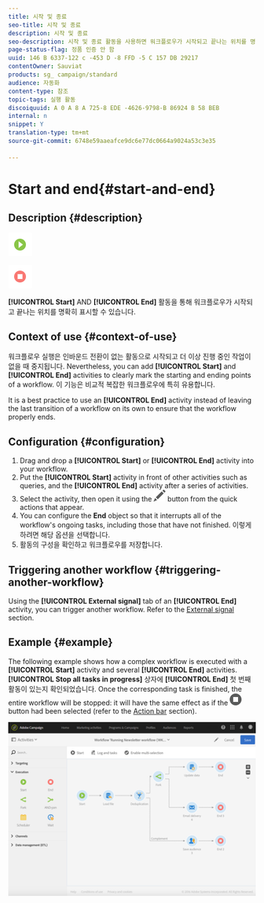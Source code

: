 ```yaml
---
title: 시작 및 종료
seo-title: 시작 및 종료
description: 시작 및 종료
seo-description: 시작 및 종료 활동을 사용하면 워크플로우가 시작되고 끝나는 위치를 명확하게 표시할 수 있습니다.
page-status-flag: 정품 인증 안 함
uuid: 146 B 6337-122 c -453 D -8 FFD -5 C 157 DB 29217
contentOwner: Sauviat
products: sg_ campaign/standard
audience: 자동화
content-type: 참조
topic-tags: 실행 활동
discoiquuid: A 0 A 8 A 725-8 EDE -4626-9798-B 86924 B 58 BEB
internal: n
snippet: Y
translation-type: tm+mt
source-git-commit: 6748e59aaeafce9dc6e77dc0664a9024a53c3e35

---
```



# Start and end{#start-and-end}

## Description {#description}

![](assets/start.png)

![](assets/end.png)

**[!UICONTROL Start]** AND **[!UICONTROL End]** 활동을 통해 워크플로우가 시작되고 끝나는 위치를 명확히 표시할 수 있습니다.

## Context of use {#context-of-use}

워크플로우 실행은 인바운드 전환이 없는 활동으로 시작되고 더 이상 진행 중인 작업이 없을 때 중지됩니다. Nevertheless, you can add **[!UICONTROL Start]** and **[!UICONTROL End]** activities to clearly mark the starting and ending points of a workflow. 이 기능은 비교적 복잡한 워크플로우에 특히 유용합니다.

It is a best practice to use an **[!UICONTROL End]** activity instead of leaving the last transition of a workflow on its own to ensure that the workflow properly ends.

## Configuration {#configuration}

1. Drag and drop a **[!UICONTROL Start]** or **[!UICONTROL End]** activity into your workflow.
1. Put the **[!UICONTROL Start]** activity in front of other activities such as queries, and the **[!UICONTROL End]** activity after a series of activities.
1. Select the activity, then open it using the ![](assets/edit_darkgrey-24px.png) button from the quick actions that appear.
1. You can configure the **End** object so that it interrupts all of the workflow's ongoing tasks, including those that have not finished. 이렇게 하려면 해당 옵션을 선택합니다.
1. 활동의 구성을 확인하고 워크플로우를 저장합니다.

## Triggering another workflow {#triggering-another-workflow}

Using the **[!UICONTROL External signal]** tab of an **[!UICONTROL End]** activity, you can trigger another workflow. Refer to the [External signal](../../automating/using/external-signal.md) section.

## Example {#example}

The following example shows how a complex workflow is executed with a **[!UICONTROL Start]** activity and several **[!UICONTROL End]** activities. **[!UICONTROL Stop all tasks in progress]** 상자에 **[!UICONTROL End]** 첫 번째 활동이 있는지 확인되었습니다. Once the corresponding task is finished, the entire workflow will be stopped: it will have the same effect as if the ![](assets/stop_darkgrey-24px.png) button had been selected (refer to the [Action bar](../../automating/using/workflow-interface.md#action-bar) section).

![](assets/wkf_start_end_example.png)

